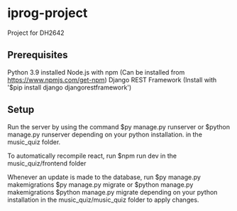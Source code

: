 # iprog-project
Project for DH2642

## Prerequisites
Python 3.9 installed
Node.js with npm (Can be installed from https://www.npmjs.com/get-npm)
Django REST Framework (Install with '$pip install django djangorestframework')

## Setup
Run the server by using the command
  $py manage.py runserver
  or
  $python manage.py runserver
  depending on your python installation.
in the music_quiz folder.

To automatically recompile react, run
  $npm run dev
in the music_quiz/frontend folder

Whenever an update is made to the database, run
  $py manage.py makemigrations
  $py manage.py migrate
  or
  $python manage.py makemigrations
  $python manage.py migrate
  depending on your python installation
in the music_quiz/music_quiz folder to apply changes.
